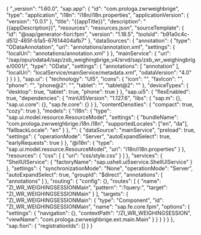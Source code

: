 {
  "_version": "1.60.0",
  "sap.app": {
    "id": "com.prologa.zwrweighbrige",
    "type": "application",
    "i18n": "i18n/i18n.properties",
    "applicationVersion": {
      "version": "0.0.1"
    },
    "title": "{{appTitle}}",
    "description": "{{appDescription}}",
    "resources": "resources.json",
    "sourceTemplate": {
      "id": "@sap/generator-fiori:fpm",
      "version": "1.18.5",
      "toolsId": "b91a0c4c-d512-465f-b1a5-67614404afb7"
    },
    "dataSources": {
      "annotation": {
        "type": "ODataAnnotation",
        "uri": "annotations/annotation.xml",
        "settings": {
          "localUri": "annotations/annotation.xml"
        }
      },
      "mainService": {
        "uri": "/sap/opu/odata4/sap/zsb_weighingbrige_v4/srvd/sap/zsb_wr_weighingbrige/0001/",
        "type": "OData",
        "settings": {
          "annotations": [
            "annotation"
          ],
          "localUri": "localService/mainService/metadata.xml",
          "odataVersion": "4.0"
        }
      }
    }
  },
  "sap.ui": {
    "technology": "UI5",
    "icons": {
      "icon": "",
      "favIcon": "",
      "phone": "",
      "phone@2": "",
      "tablet": "",
      "tablet@2": ""
    },
    "deviceTypes": {
      "desktop": true,
      "tablet": true,
      "phone": true
    }
  },
  "sap.ui5": {
    "flexEnabled": true,
    "dependencies": {
      "minUI5Version": "1.127.6",
      "libs": {
        "sap.m": {},
        "sap.ui.core": {},
        "sap.fe.core": {}
      }
    },
    "contentDensities": {
      "compact": true,
      "cozy": true
    },
    "models": {
      "i18n": {
        "type": "sap.ui.model.resource.ResourceModel",
        "settings": {
          "bundleName": "com.prologa.zwrweighbrige.i18n.i18n",
          "supportedLocales": ["en", "da"], 
          "fallbackLocale": "en" 
        }
      },
      "": {
        "dataSource": "mainService",
        "preload": true,
        "settings": {
          "operationMode": "Server",
          "autoExpandSelect": true,
          "earlyRequests": true
        }
      },
      "@i18n": {
        "type": "sap.ui.model.resource.ResourceModel",
        "uri": "i18n/i18n.properties"
      }
    },
    "resources": {
      "css": [
        {
          "uri": "css/style.css"
        }
      ]
    },
    "services": {
      "ShellUIService": {
        "factoryName": "sap.ushell.ui5service.ShellUIService"
      }
    },
    "settings": {
      "synchronizationMode": "None",
      "operationMode": "Server",
      "autoExpandSelect": true,
      "groupId": "$direct",
      "annotations": [
        "annotations"
      ]
    },
    "routing": {
      "config": {},
      "routes": [
        {
          "name": "ZI_WR_WEIGHINGSESSIONMain",
          "pattern": ":?query:",
          "target": "ZI_WR_WEIGHINGSESSIONMain"
        }
      ],
      "targets": {
        "ZI_WR_WEIGHINGSESSIONMain": {
          "type": "Component",
          "id": "ZI_WR_WEIGHINGSESSIONMain",
          "name": "sap.fe.core.fpm",
          "options": {
            "settings": {
              "navigation": {},
              "contextPath": "/ZI_WR_WEIGHINGSESSION",
              "viewName": "com.prologa.zwrweighbrige.ext.main.Main"
            }
          }
        }
      }
    }
  },
  "sap.fiori": {
    "registrationIds": []
  }
}
